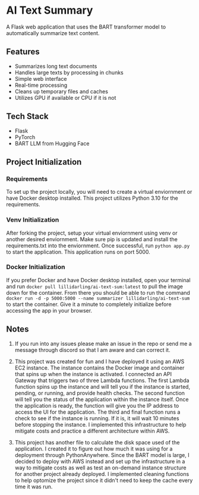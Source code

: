 # AI Text Summary

A Flask web application that uses the BART transformer model to automatically summarize text content.

## Features

- Summarizes long text documents  
- Handles large texts by processing in chunks  
- Simple web interface
- Real-time processing
- Cleans up temporary files and caches
- Utilizes GPU if available or CPU if it is not

## Tech Stack

- Flask
- PyTorch
- BART LLM from Hugging Face

## Project Initialization

### Requirements

To set up the project locally, you will need to create a virtual enviornment or have Docker desktop 
installed. This project utilizes Python 3.10 for the requirements.

### Venv Initialization

After forking the project, setup your virtual enviornment using venv or another desired enviornment. 
Make sure pip is updated and install the requirements.txt into the enviornment. Once successful, run 
```python app.py``` to start the application. This application runs on port 5000.

### Docker Initialization

If you prefer Docker and have Docker desktop installed, open your terminal and run ```docker pull lillidarling/ai-text-sum:latest``` to pull the image down for the container. From there you should be able to run the 
command ```docker run -d -p 5000:5000 --name summarizer lillidarling/ai-text-sum``` to start the container. 
Give it a minute to completely initialize before accessing the app in your browser. 

## Notes

1) If you run into any issues please make an issue in the repo or send me a message through discord so that I 
am aware and can correct it.

2) This project was created for fun and I have deployed it using an AWS EC2 instance. The instance 
contains the Docker image and container that spins up when the instance is activated. I connected an API 
Gateway that triggers two of three Lambda functions. The first Lambda function spins up the instance and 
will tell you if the instance is started, pending, or running, and provide health checks. The second function 
will tell you the status of the application within the instance itself. Once the application is ready, the 
function will give you the IP address to access the UI for the application. The third and final function runs 
a check to see if the instance is running. If it is, it will wait 10 minutes before stopping the instance. I
implemented this infrastructure to help mitigate costs and practice a different architecture within AWS.

3) This project has another file to calculate the disk space used of the application. I created it to figure 
out how much it was using for a deployment through PythonAnywhere. Since the BART model is large, I decided 
to deploy with AWS instead and set up the infrastructure in a way to mitigate costs as well as test an 
on-demand instance structure for another project already deployed. I implemented cleaning functions to help 
optomize the project since it didn't need to keep the cache every time it was run.

